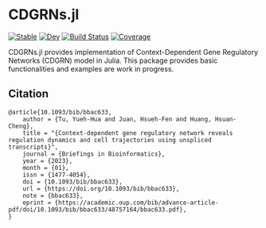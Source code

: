 # CDGRNs.jl

[![Stable](https://img.shields.io/badge/docs-stable-blue.svg)](https://yuehhua.github.io/CDGRNs.jl/stable/)
[![Dev](https://img.shields.io/badge/docs-dev-blue.svg)](https://yuehhua.github.io/CDGRNs.jl/dev/)
[![Build Status](https://github.com/yuehhua/CDGRNs.jl/actions/workflows/test.yml/badge.svg?branch=main)](https://github.com/yuehhua/CDGRNs.jl/actions/workflows/test.yml?query=branch%3Amain)
[![Coverage](https://codecov.io/gh/yuehhua/CDGRNs.jl/branch/main/graph/badge.svg)](https://codecov.io/gh/yuehhua/CDGRNs.jl)

CDGRNs.jl provides implementation of Context-Dependent Gene Regulatory Networks (CDGRN) model in Julia. This package provides basic functionalities and examples are work in progress.


## Citation

```
@article{10.1093/bib/bbac633,
    author = {Tu, Yueh-Hua and Juan, Hsueh-Fen and Huang, Hsuan-Cheng},
    title = "{Context-dependent gene regulatory network reveals regulation dynamics and cell trajectories using unspliced transcripts}",
    journal = {Briefings in Bioinformatics},
    year = {2023},
    month = {01},
    issn = {1477-4054},
    doi = {10.1093/bib/bbac633},
    url = {https://doi.org/10.1093/bib/bbac633},
    note = {bbac633},
    eprint = {https://academic.oup.com/bib/advance-article-pdf/doi/10.1093/bib/bbac633/48757164/bbac633.pdf},
}
```
